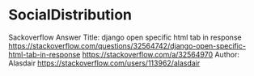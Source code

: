 # SocialDistribution

Sackoverflow Answer
Title: django open specific html tab in response
https://stackoverflow.com/questions/32564742/django-open-specific-html-tab-in-response
https://stackoverflow.com/a/32564970
Author: Alasdair https://stackoverflow.com/users/113962/alasdair
